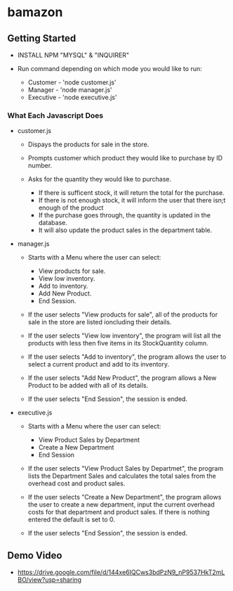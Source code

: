 # bamazon

## Getting Started
- INSTALL NPM "MYSQL" & "INQUIRER"

- Run command depending on which mode you would like to run:
  - Customer - 'node customer.js'
  - Manager - 'node manager.js'
  - Executive - 'node executive.js'

### What Each Javascript Does

- customer.js
  
  - Dispays the products for sale in the store.
  
  - Prompts customer which product they would like to purchase by ID number.

  - Asks for the quantity they would like to purchase.
    - If there is sufficent stock, it will return the total for the purchase.
    - If there is not enough stock, it will inform the user that there isn;t enough of the product
    - If the purchase goes through, the quantity is updated in the database.
    - It will also update the product sales in the department table.

- manager.js

    - Starts with a Menu where the user can select:
      - View products for sale.
      - View low inventory.
      - Add to inventory.
      - Add New Product.
      - End Session.

  - If the user selects "View products for sale", all of the products for sale in the store are listed ioncluding their details.

  - If the user selects "View low inventory", the program will list all the products with less then five items in its StockQuantity column.

  - If the user selects "Add to inventory", the program allows the user to select a current product and add to its inventory.

  - If the user selects "Add New Product", the program allows a New Product to be added with all of its details.

  - If the user selects "End Session", the session is ended.

- executive.js
  
  - Starts with a Menu where the user can select:
    - View Product Sales by Department
    - Create a New Department
    - End Session

  - If the user selects "View Product Sales by Departmet", the program lists the Department Sales and calculates the total sales from the overhead cost and product sales.

  - If the user selects "Create a New Department",  the program allows the user to create a new department, input the current overhead costs for that department and product sales.  If there is nothing entered the default is set to 0.

  - If the user selects "End Session", the session is ended.


## Demo Video

  - https://drive.google.com/file/d/144xe6IQCws3bdPzN9_nP9537HkT2mLBO/view?usp=sharing
